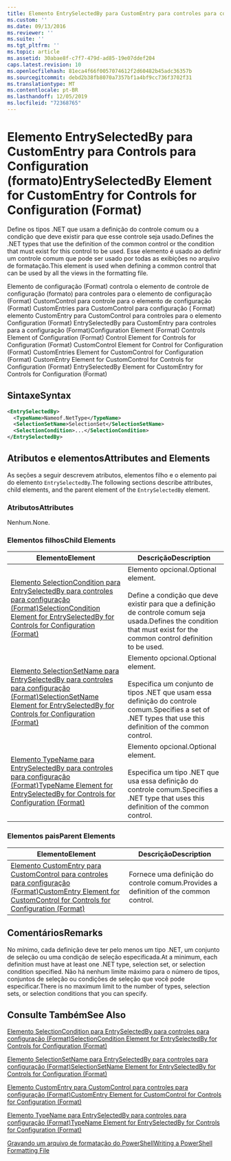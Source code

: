 ```yaml
---
title: Elemento EntrySelectedBy para CustomEntry para controles para configuração (Format) | Microsoft Docs
ms.custom: ''
ms.date: 09/13/2016
ms.reviewer: ''
ms.suite: ''
ms.tgt_pltfrm: ''
ms.topic: article
ms.assetid: 30abae8f-c7f7-479d-ad85-19e07ddef204
caps.latest.revision: 10
ms.openlocfilehash: 81eca4f66f0057074612f2d60482b45adc36357b
ms.sourcegitcommit: debd2b38fb8070a7357bf1a4bf9cc736f3702f31
ms.translationtype: MT
ms.contentlocale: pt-BR
ms.lasthandoff: 12/05/2019
ms.locfileid: "72368765"
---
```

# <a name="entryselectedby-element-for-customentry-for-controls-for-configuration-format"></a><span data-ttu-id="aa821-102">Elemento EntrySelectedBy para CustomEntry para Controls para Configuration (formato)</span><span class="sxs-lookup"><span data-stu-id="aa821-102">EntrySelectedBy Element for CustomEntry for Controls for Configuration (Format)</span></span>

<span data-ttu-id="aa821-103">Define os tipos .NET que usam a definição do controle comum ou a condição que deve existir para que esse controle seja usado.</span><span class="sxs-lookup"><span data-stu-id="aa821-103">Defines the .NET types that use the definition of the common control or the condition that must exist for this control to be used.</span></span> <span data-ttu-id="aa821-104">Esse elemento é usado ao definir um controle comum que pode ser usado por todas as exibições no arquivo de formatação.</span><span class="sxs-lookup"><span data-stu-id="aa821-104">This element is used when defining a common control that can be used by all the views in the formatting file.</span></span>

<span data-ttu-id="aa821-105">Elemento de configuração (Format) controla o elemento de controle de configuração (formato) para controles para o elemento de configuração (Format) CustomControl para controle para o elemento de configuração (Format) CustomEntries para CustomControl para configuração ( Format) elemento CustomEntry para CustomControl para controles para o elemento Configuration (Format) EntrySelectedBy para CustomEntry para controles para a configuração (Format)</span><span class="sxs-lookup"><span data-stu-id="aa821-105">Configuration Element (Format) Controls Element of Configuration (Format) Control Element for Controls for Configuration (Format) CustomControl Element for Control for Configuration (Format) CustomEntries Element for CustomControl for Configuration (Format) CustomEntry Element for CustomControl for Controls for Configuration (Format) EntrySelectedBy Element for CustomEntry for Controls for Configuration (Format)</span></span>

## <a name="syntax"></a><span data-ttu-id="aa821-106">Sintaxe</span><span class="sxs-lookup"><span data-stu-id="aa821-106">Syntax</span></span>

```xml
<EntrySelectedBy>
  <TypeName>Nameof.NetType</TypeName>
  <SelectionSetName>SelectionSet</SelectionSetName>
  <SelectionCondition>...</SelectionCondition>
</EntrySelectedBy>
```

## <a name="attributes-and-elements"></a><span data-ttu-id="aa821-107">Atributos e elementos</span><span class="sxs-lookup"><span data-stu-id="aa821-107">Attributes and Elements</span></span>

<span data-ttu-id="aa821-108">As seções a seguir descrevem atributos, elementos filho e o elemento pai do elemento `EntrySelectedBy`.</span><span class="sxs-lookup"><span data-stu-id="aa821-108">The following sections describe attributes, child elements, and the parent element of the `EntrySelectedBy` element.</span></span>

### <a name="attributes"></a><span data-ttu-id="aa821-109">Atributos</span><span class="sxs-lookup"><span data-stu-id="aa821-109">Attributes</span></span>

<span data-ttu-id="aa821-110">Nenhum.</span><span class="sxs-lookup"><span data-stu-id="aa821-110">None.</span></span>

### <a name="child-elements"></a><span data-ttu-id="aa821-111">Elementos filhos</span><span class="sxs-lookup"><span data-stu-id="aa821-111">Child Elements</span></span>

|<span data-ttu-id="aa821-112">Elemento</span><span class="sxs-lookup"><span data-stu-id="aa821-112">Element</span></span>|<span data-ttu-id="aa821-113">Descrição</span><span class="sxs-lookup"><span data-stu-id="aa821-113">Description</span></span>|
|-------------|-----------------|
|[<span data-ttu-id="aa821-114">Elemento SelectionCondition para EntrySelectedBy para controles para configuração (Format)</span><span class="sxs-lookup"><span data-stu-id="aa821-114">SelectionCondition Element for EntrySelectedBy for Controls for Configuration (Format)</span></span>](./selectioncondition-element-for-entryselectedby-for-controls-for-configuration-format.md)|<span data-ttu-id="aa821-115">Elemento opcional.</span><span class="sxs-lookup"><span data-stu-id="aa821-115">Optional element.</span></span><br /><br /> <span data-ttu-id="aa821-116">Define a condição que deve existir para que a definição de controle comum seja usada.</span><span class="sxs-lookup"><span data-stu-id="aa821-116">Defines the condition that must exist for the common control definition to be used.</span></span>|
|[<span data-ttu-id="aa821-117">Elemento SelectionSetName para EntrySelectedBy para controles para configuração (Format)</span><span class="sxs-lookup"><span data-stu-id="aa821-117">SelectionSetName Element for EntrySelectedBy for Controls for Configuration (Format)</span></span>](./selectionsetname-element-for-selectioncondition-for-controls-for-configuration-format.md)|<span data-ttu-id="aa821-118">Elemento opcional.</span><span class="sxs-lookup"><span data-stu-id="aa821-118">Optional element.</span></span><br /><br /> <span data-ttu-id="aa821-119">Especifica um conjunto de tipos .NET que usam essa definição do controle comum.</span><span class="sxs-lookup"><span data-stu-id="aa821-119">Specifies a set of .NET types that use this definition of the common control.</span></span>|
|[<span data-ttu-id="aa821-120">Elemento TypeName para EntrySelectedBy para controles para configuração (Format)</span><span class="sxs-lookup"><span data-stu-id="aa821-120">TypeName Element for EntrySelectedBy for Controls for Configuration (Format)</span></span>](./typename-element-for-entryselectedby-for-controls-for-configuration-format.md)|<span data-ttu-id="aa821-121">Elemento opcional.</span><span class="sxs-lookup"><span data-stu-id="aa821-121">Optional element.</span></span><br /><br /> <span data-ttu-id="aa821-122">Especifica um tipo .NET que usa essa definição do controle comum.</span><span class="sxs-lookup"><span data-stu-id="aa821-122">Specifies a .NET type that uses this definition of the common control.</span></span>|

### <a name="parent-elements"></a><span data-ttu-id="aa821-123">Elementos pais</span><span class="sxs-lookup"><span data-stu-id="aa821-123">Parent Elements</span></span>

|<span data-ttu-id="aa821-124">Elemento</span><span class="sxs-lookup"><span data-stu-id="aa821-124">Element</span></span>|<span data-ttu-id="aa821-125">Descrição</span><span class="sxs-lookup"><span data-stu-id="aa821-125">Description</span></span>|
|-------------|-----------------|
|[<span data-ttu-id="aa821-126">Elemento CustomEntry para CustomControl para controles para configuração (Format)</span><span class="sxs-lookup"><span data-stu-id="aa821-126">CustomEntry Element for CustomControl for Controls for Configuration (Format)</span></span>](./customentry-element-for-customcontrol-for-controls-for-configuration-format.md)|<span data-ttu-id="aa821-127">Fornece uma definição do controle comum.</span><span class="sxs-lookup"><span data-stu-id="aa821-127">Provides a definition of the common control.</span></span>|

## <a name="remarks"></a><span data-ttu-id="aa821-128">Comentários</span><span class="sxs-lookup"><span data-stu-id="aa821-128">Remarks</span></span>

<span data-ttu-id="aa821-129">No mínimo, cada definição deve ter pelo menos um tipo .NET, um conjunto de seleção ou uma condição de seleção especificada.</span><span class="sxs-lookup"><span data-stu-id="aa821-129">At a minimum, each definition must have at least one .NET type, selection set, or selection condition specified.</span></span> <span data-ttu-id="aa821-130">Não há nenhum limite máximo para o número de tipos, conjuntos de seleção ou condições de seleção que você pode especificar.</span><span class="sxs-lookup"><span data-stu-id="aa821-130">There is no maximum limit to the number of types, selection sets, or selection conditions that you can specify.</span></span>

## <a name="see-also"></a><span data-ttu-id="aa821-131">Consulte Também</span><span class="sxs-lookup"><span data-stu-id="aa821-131">See Also</span></span>

[<span data-ttu-id="aa821-132">Elemento SelectionCondition para EntrySelectedBy para controles para configuração (Format)</span><span class="sxs-lookup"><span data-stu-id="aa821-132">SelectionCondition Element for EntrySelectedBy for Controls for Configuration (Format)</span></span>](./selectioncondition-element-for-entryselectedby-for-controls-for-configuration-format.md)

[<span data-ttu-id="aa821-133">Elemento SelectionSetName para EntrySelectedBy para controles para configuração (Format)</span><span class="sxs-lookup"><span data-stu-id="aa821-133">SelectionSetName Element for EntrySelectedBy for Controls for Configuration (Format)</span></span>](./selectionsetname-element-for-selectioncondition-for-controls-for-configuration-format.md)

[<span data-ttu-id="aa821-134">Elemento CustomEntry para CustomControl para controles para configuração (Format)</span><span class="sxs-lookup"><span data-stu-id="aa821-134">CustomEntry Element for CustomControl for Controls for Configuration (Format)</span></span>](./customentry-element-for-customcontrol-for-controls-for-configuration-format.md)

[<span data-ttu-id="aa821-135">Elemento TypeName para EntrySelectedBy para controles para configuração (Format)</span><span class="sxs-lookup"><span data-stu-id="aa821-135">TypeName Element for EntrySelectedBy for Controls for Configuration (Format)</span></span>](./typename-element-for-selectioncondition-for-controls-for-configuration-format.md)

[<span data-ttu-id="aa821-136">Gravando um arquivo de formatação do PowerShell</span><span class="sxs-lookup"><span data-stu-id="aa821-136">Writing a PowerShell Formatting File</span></span>](./writing-a-powershell-formatting-file.md)
